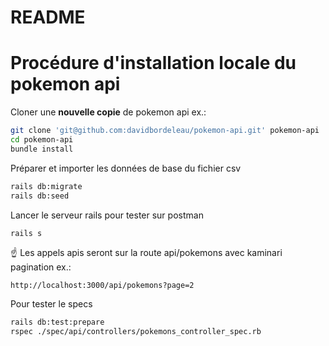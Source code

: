 # README

Procédure d'installation locale du pokemon api
========================================================

Cloner une **nouvelle copie** de pokemon api ex.:

```bash
git clone 'git@github.com:davidbordeleau/pokemon-api.git' pokemon-api
cd pokemon-api
bundle install
```

Préparer et importer les données de base du fichier csv
```bash
rails db:migrate
rails db:seed
```

Lancer le serveur rails pour tester sur postman
```bash
rails s
```

☝️ Les appels apis seront sur la route api/pokemons avec kaminari pagination ex.:
```
http://localhost:3000/api/pokemons?page=2

```

Pour tester le specs
```bash
rails db:test:prepare
rspec ./spec/api/controllers/pokemons_controller_spec.rb
```
